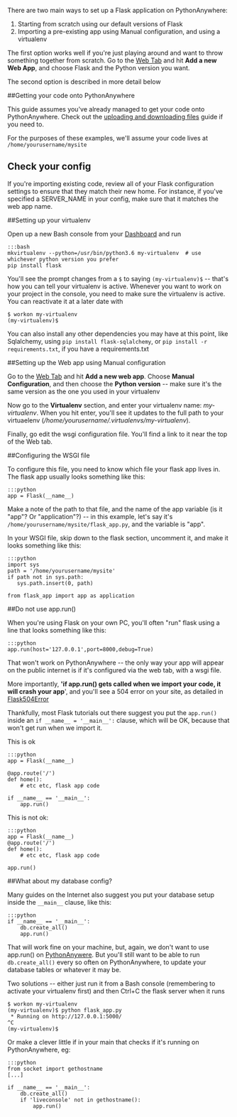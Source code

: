 
<!--
.. title: Setting up Flask applications on PythonAnywhere
.. slug: Flask
.. date: 2015-05-13 14:35:28 UTC+01:00
.. tags:
.. category:
.. link:
.. description:
.. type: text
-->



There are two main ways to set up a Flask application on PythonAnywhere:

  1. Starting from scratch using our default versions of Flask
  1. Importing a pre-existing app using Manual configuration, and using a virtualenv

The first option works well if you're just playing around and want to throw
something together from scratch. Go to the [Web
Tab](https://www.pythonanywhere.com/web_app_setup) and hit **Add a new Web
App**, and choose Flask and the Python version you want.

The second option is described in more detail below


##Getting your code onto PythonAnywhere


This guide assumes you've already managed to get your code onto PythonAnywhere.
Check out the [uploading and downloading
files](/pages/UploadingAndDownloadingFiles) guide if you need to.

For the purposes of these examples, we'll assume your code lives at
`/home/yourusername/mysite`


## Check your config

If you're importing existing code, review all of your Flask configuration
settings to ensure that they match their new home. For instance, if you've
specified a SERVER_NAME in your config, make sure that it matches the web app
name.


##Setting up your virtualenv


Open up a  new Bash console from your [Dashboard](https://www.pythonanywhere.com/consoles) and run

    :::bash
    mkvirtualenv --python=/usr/bin/python3.6 my-virtualenv  # use whichever python version you prefer
    pip install flask


You'll see the prompt changes from a `$` to saying `(my-virtualenv)$` -- that's
how you can tell your virtualenv is active. Whenever you want to work on your
project in the console, you need to make sure the virtualenv is active. You can
reactivate it at a later date with

    $ workon my-virtualenv
    (my-virtualenv)$


You can also install any other dependencies you may have at this point, like
Sqlalchemy, using `pip install flask-sqlalchemy`, or `pip install -r
requirements.txt`, if you have a requirements.txt


##Setting up the Web app using Manual configuration


Go to the [Web Tab](https://www.pythonanywhere.com/web_app_setup) and hit **Add
a new web app**. Choose **Manual Configuration**, and then choose the **Python
version** -- make sure it's the same version as the one you used in your
virtualenv

Now go to the **Virtualenv** section, and enter your virtualenv name:
*my-virtualenv*. When you hit enter, you'll see it updates to the full path to
your virtuaelenv (*/home/yourusername/.virtualenvs/my-virtualenv*).

Finally, go edit the wsgi configuration file. You'll find a link to it near the
top of the Web tab.


##Configuring the WSGI file


To configure this file, you need to know which file your flask app lives in.
The flask app usually looks something like this:

    :::python
    app = Flask(__name__)



Make a note of the path to that file, and the name of the app variable (is it
"app"? Or "application"?) -- in this example, let's say it's
`/home/yourusername/mysite/flask_app.py`, and the variable is "app".

In your WSGI file, skip down to the flask section, uncomment it, and make it
looks something like this:

    :::python
    import sys
    path = '/home/yourusername/mysite'
    if path not in sys.path:
       sys.path.insert(0, path)

    from flask_app import app as application




##Do not use app.run()


When you're using Flask on your own PC, you'll often "run" flask using a line
that looks something like this:

    :::python
    app.run(host='127.0.0.1',port=8000,debug=True)


That won't work on PythonAnywhere -- the only way your app will appear on the
public internet is if it's configured via the web tab, with a wsgi file.

More importantly, **'if app.run() gets called when we import your code, it will
crash your app**', and you'll see a 504 error on your site, as detailed in
[Flask504Error](/pages/Flask504Error)

Thankfully, most Flask tutorials out there suggest you put the `app.run()`
inside an `if __name__ = '__main__':` clause, which will be OK, because that
won't get run when we import it.

This is ok

    :::python
    app = Flask(__name__)

    @app.route('/')
    def home():
        # etc etc, flask app code

    if __name__ == '__main__':
        app.run()

This is not ok:

    :::python
    app = Flask(__name__)
    @app.route('/')
    def home():
        # etc etc, flask app code

    app.run()




##What about my database config?


Many guides on the Internet also suggest you put your database setup inside the
`__main__` clause, like this:

    :::python
    if __name__ == '__main__':
        db.create_all()
        app.run()



That will work fine on your machine, but, again, we don't want to use app.run()
on [PythonAnywere](https://www.pythonanywhere.com/). But you'll still want to
be able to run `db.create_all()` every so often on PythonAnywhere, to update
your database tables or whatever it may be.

Two solutions -- either just run it from a Bash console (remembering to
activate your virtualenv first) and then Ctrl+C the flask server when it runs

    $ workon my-virtualenv
    (my-virtualenv)$ python flask_app.py
     * Running on http://127.0.0.1:5000/
    ^C
    (my-virtualenv)$


Or make a clever little if in your main that checks if it's running on
PythonAnywhere, eg:

    :::python
    from socket import gethostname
    [...]

    if __name__ == '__main__':
        db.create_all()
        if 'liveconsole' not in gethostname():
            app.run()
